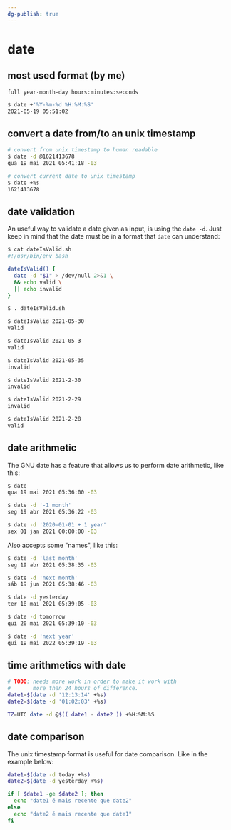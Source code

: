 ```yaml
---
dg-publish: true
---
```

# date

## most used format (by me)

`full year-month-day hours:minutes:seconds`
```sh
$ date +'%Y-%m-%d %H:%M:%S'
2021-05-19 05:51:02
```

## convert a date from/to an unix timestamp

```sh
# convert from unix timestamp to human readable
$ date -d @1621413678
qua 19 mai 2021 05:41:18 -03

# convert current date to unix timestamp
$ date +%s
1621413678
```


## date validation

An useful way to validate a date given as input, is using the `date -d`. Just keep in mind that the date must be in a format that `date` can understand:

```sh
$ cat dateIsValid.sh 
#!/usr/bin/env bash

dateIsValid() {
  date -d "$1" > /dev/null 2>&1 \
  && echo valid \
  || echo invalid
}

$ . dateIsValid.sh 

$ dateIsValid 2021-05-30
valid

$ dateIsValid 2021-05-3
valid

$ dateIsValid 2021-05-35
invalid

$ dateIsValid 2021-2-30
invalid

$ dateIsValid 2021-2-29
invalid

$ dateIsValid 2021-2-28
valid
```



## date arithmetic

The GNU date has a feature that allows us to perform date arithmetic, like this:

```sh
$ date
qua 19 mai 2021 05:36:00 -03

$ date -d '-1 month'
seg 19 abr 2021 05:36:22 -03

$ date -d '2020-01-01 + 1 year'
sex 01 jan 2021 00:00:00 -03
```

Also accepts some "names", like this:
```sh
$ date -d 'last month'
seg 19 abr 2021 05:38:35 -03

$ date -d 'next month'
sáb 19 jun 2021 05:38:46 -03

$ date -d yesterday
ter 18 mai 2021 05:39:05 -03

$ date -d tomorrow
qui 20 mai 2021 05:39:10 -03

$ date -d 'next year'
qui 19 mai 2022 05:39:19 -03
```

## time arithmetics with date

```sh
# TODO: needs more work in order to make it work with
#       more than 24 hours of difference.
date1=$(date -d '12:13:14' +%s)
date2=$(date -d '01:02:03' +%s)

TZ=UTC date -d @$(( date1 - date2 )) +%H:%M:%S
```


## date comparison

The unix timestamp format is useful for date comparison. Like in the example below:

```sh
date1=$(date -d today +%s)
date2=$(date -d yesterday +%s)

if [ $date1 -ge $date2 ]; then
  echo "date1 é mais recente que date2"
else
  echo "date2 é mais recente que date1"
fi 
```
